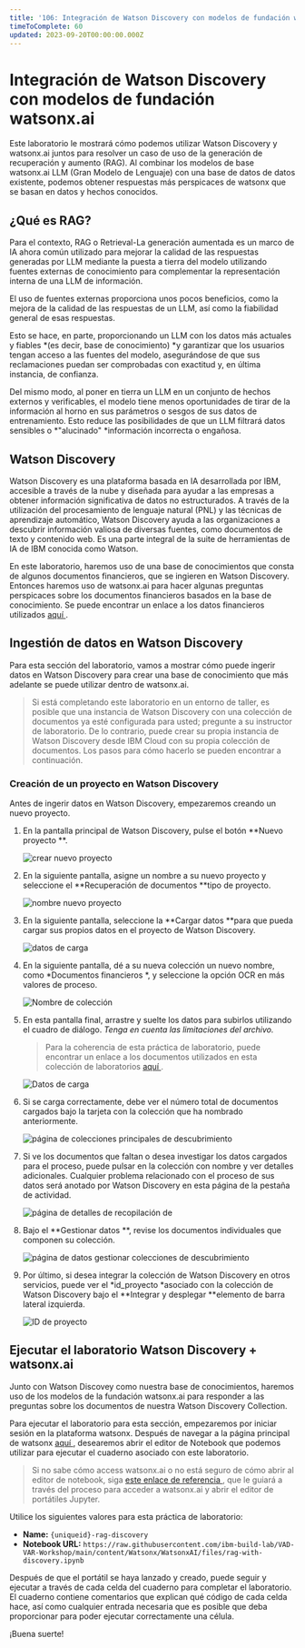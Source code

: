 ```yaml
---
title: '106: Integración de Watson Discovery con modelos de fundación watsonx.ai'
timeToComplete: 60
updated: 2023-09-20T00:00:00.000Z
---
```

# Integración de Watson Discovery con modelos de fundación watsonx.ai

Este laboratorio le mostrará cómo podemos utilizar Watson Discovery y watsonx.ai juntos para resolver un caso de uso de la generación de recuperación y aumento (RAG). Al combinar los modelos de base watsonx.ai LLM (Gran Modelo de Lenguaje) con una base de datos de datos existente, podemos obtener respuestas más perspicaces de watsonx que se basan en datos y hechos conocidos.

## ¿Qué es RAG?

Para el contexto, RAG o Retrieval-La generación aumentada es un marco de IA ahora común utilizado para mejorar la calidad de las respuestas generadas por LLM mediante la puesta a tierra del modelo utilizando fuentes externas de conocimiento para complementar la representación interna de una LLM de información.

El uso de fuentes externas proporciona unos pocos beneficios, como la mejora de la calidad de las respuestas de un LLM, así como la fiabilidad general de esas respuestas.

Esto se hace, en parte, proporcionando un LLM con los datos más actuales y fiables *(es decir, base de conocimiento) *y garantizar que los usuarios tengan acceso a las fuentes del modelo, asegurándose de que sus reclamaciones puedan ser comprobadas con exactitud y, en última instancia, de confianza.

Del mismo modo, al poner en tierra un LLM en un conjunto de hechos externos y verificables, el modelo tiene menos oportunidades de tirar de la información al horno en sus parámetros o sesgos de sus datos de entrenamiento. Esto reduce las posibilidades de que un LLM filtrará datos sensibles o *"alucinado" *información incorrecta o engañosa.

## Watson Discovery

Watson Discovery es una plataforma basada en IA desarrollada por IBM, accesible a través de la nube y diseñada para ayudar a las empresas a obtener información significativa de datos no estructurados. A través de la utilización del procesamiento de lenguaje natural (PNL) y las técnicas de aprendizaje automático, Watson Discovery ayuda a las organizaciones a descubrir información valiosa de diversas fuentes, como documentos de texto y contenido web. Es una parte integral de la suite de herramientas de IA de IBM conocida como Watson.

En este laboratorio, haremos uso de una base de conocimientos que consta de algunos documentos financieros, que se ingieren en Watson Discovery. Entonces haremos uso de watsonx.ai para hacer algunas preguntas perspicaces sobre los documentos financieros basados en la base de conocimiento. Se puede encontrar un enlace a los datos financieros utilizados [aquí ](https://github.com/ibm-build-lab/VAD-VAR-Workshop/tree/87155f66db7248994ff17fc0dfe80a3b99b64fc9/content/Watsonx/WatsonxAI/docs).

## Ingestión de datos en Watson Discovery

Para esta sección del laboratorio, vamos a mostrar cómo puede ingerir datos en Watson Discovery para crear una base de conocimiento que más adelante se puede utilizar dentro de watsonx.ai.

> Si está completando este laboratorio en un entorno de taller, es posible que una instancia de Watson Discovery con una colección de documentos ya esté configurada para usted; pregunte a su instructor de laboratorio. De lo contrario, puede crear su propia instancia de Watson Discovery desde IBM Cloud con su propia colección de documentos. Los pasos para cómo hacerlo se pueden encontrar a continuación.

### Creación de un proyecto en Watson Discovery

Antes de ingerir datos en Watson Discovery, empezaremos creando un nuevo proyecto.

1.  En la pantalla principal de Watson Discovery, pulse el botón **Nuevo proyecto **.

    ![crear nuevo proyecto ](./images/106/1-Discovery-Create-Project.png)

2.  En la siguiente pantalla, asigne un nombre a su nuevo proyecto y seleccione el **Recuperación de documentos **tipo de proyecto.

    ![nombre nuevo proyecto ](./images/106/2-Discovery-Name-Project.png)

3.  En la siguiente pantalla, seleccione la **Cargar datos **para que pueda cargar sus propios datos en el proyecto de Watson Discovery.

    ![datos de carga ](./images/106/3-Discovery-Upload-Data.png)

4.  En la siguiente pantalla, dé a su nueva colección un nuevo nombre, como *Documentos financieros *, y seleccione la opción OCR en más valores de proceso.

    ![Nombre de colección ](./images/106/4-Discovery-Collection.png)

5.  En esta pantalla final, arrastre y suelte los datos para subirlos utilizando el cuadro de diálogo. *Tenga en cuenta las limitaciones del archivo.*

    > Para la coherencia de esta práctica de laboratorio, puede encontrar un enlace a los documentos utilizados en esta colección de laboratorios [aquí ](https://github.com/ibm-build-lab/VAD-VAR-Workshop/tree/87155f66db7248994ff17fc0dfe80a3b99b64fc9/content/Watsonx/WatsonxAI/docs).

    ![Datos de carga ](./images/106/5-Discovery-Upload-Page.png)

6.  Si se carga correctamente, debe ver el número total de documentos cargados bajo la tarjeta con la colección que ha nombrado anteriormente.

    ![página de colecciones principales de descubrimiento ](./images/106/6-Discovery-Main-Collections.png)

7.  Si ve los documentos que faltan o desea investigar los datos cargados para el proceso, puede pulsar en la colección con nombre y ver detalles adicionales. Cualquier problema relacionado con el proceso de sus datos será anotado por Watson Discovery en esta página de la pestaña de actividad.

    ![página de detalles de recopilación de ](./images/106/7-Discovery-Collection-Details.png)

8.  Bajo el **Gestionar datos **, revise los documentos individuales que componen su colección.

    ![página de datos gestionar colecciones de descubrimiento ](./images/106/8-Discovery-Manage-Collection.png)

9.  Por último, si desea integrar la colección de Watson Discovery en otros servicios, puede ver el *id\_proyecto *asociado con la colección de Watson Discovery bajo el **Integrar y desplegar **elemento de barra lateral izquierda.

    ![ID de proyecto ](./images/106/9-Discovery-Find-Project-ID.png)

## Ejecutar el laboratorio Watson Discovery + watsonx.ai

Junto con Watson Discovey como nuestra base de conocimientos, haremos uso de los modelos de la fundación watsonx.ai para responder a las preguntas sobre los documentos de nuestra Watson Discovery Collection.

Para ejecutar el laboratorio para esta sección, empezaremos por iniciar sesión en la plataforma watsonx. Después de navegar a la página principal de watsonx [aquí ](https://dataplatform.cloud.ibm.com/wx/home), desearemos abrir el editor de Notebook que podemos utilizar para ejecutar el cuaderno asociado con este laboratorio.

> Si no sabe cómo access watsonx.ai o no está seguro de cómo abrir al editor de notebook, siga [este enlace de referencia ](/watsonx/watsonxai/100#how-do-i-import-a-jupyter-notebook-in-watsonxai), que le guiará a través del proceso para acceder a watsonx.ai y abrir el editor de portátiles Jupyter.

Utilice los siguientes valores para esta práctica de laboratorio:
- **Name:** `{uniqueid}-rag-discovery`
- **Notebook URL:** `https://raw.githubusercontent.com/ibm-build-lab/VAD-VAR-Workshop/main/content/Watsonx/WatsonxAI/files/rag-with-discovery.ipynb`  

Después de que el portátil se haya lanzado y creado, puede seguir y ejecutar a través de cada celda del cuaderno para completar el laboratorio. El cuaderno contiene comentarios que explican qué código de cada celda hace, así como cualquier entrada necesaria que es posible que deba proporcionar para poder ejecutar correctamente una célula.

¡Buena suerte!

